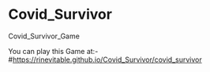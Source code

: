 # Covid_Survivor
Covid_Survivor_Game

You can play this Game at:-    #https://rinevitable.github.io/Covid_Survivor/covid_survivor
